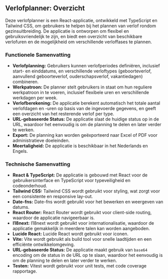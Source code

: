 ## Verlofplanner: Overzicht

Deze verlofplanner is een React-applicatie, ontwikkeld met TypeScript en Tailwind CSS, om gebruikers te helpen bij het plannen van verlof rondom gezinsuitbreiding. De applicatie is ontworpen om flexibel en gebruiksvriendelijk te zijn, en biedt een overzicht van beschikbare verlofuren en de mogelijkheid om verschillende verloffases te plannen.

### Functionele Samenvatting

*   **Verlofplanning:** Gebruikers kunnen verlofperiodes definiëren, inclusief start- en einddatums, en verschillende verloftypes (geboorteverlof, aanvullend geboorteverlof, ouderschapsverlof, vakantiedagen) combineren.
*   **Werkpatroon:** De planner stelt gebruikers in staat om hun reguliere werkpatroon in te voeren, inclusief flexibele uren en verschillende werkdagen per week.
*   **Verlofberekening:** De applicatie berekent automatisch het totale aantal verlofdagen en -uren op basis van de ingevoerde gegevens, en geeft een overzicht van het resterende verlof per type.
*   **URL-gebaseerde Status:** De applicatie slaat de huidige status op in de URL, waardoor het eenvoudig is om de planning te delen en later verder te werken.
*   **Export:** De planning kan worden geëxporteerd naar Excel of PDF voor administratieve doeleinden.
*   **Meertaligheid:** De applicatie is beschikbaar in het Nederlands en Engels.

### Technische Samenvatting

*   **React & TypeScript:** De applicatie is gebouwd met React voor de gebruikersinterface en TypeScript voor typeveiligheid en codeonderhoud.
*   **Tailwind CSS:** Tailwind CSS wordt gebruikt voor styling, wat zorgt voor een consistente en responsive lay-out.
*   **Date-fns:** Date-fns wordt gebruikt voor het bewerken en weergeven van datums.
*   **React Router:** React Router wordt gebruikt voor client-side routing, waardoor de applicatie navigeerbaar is.
*   **I18next:** I18next wordt gebruikt voor internationalisatie, waardoor de applicatie gemakkelijk in meerdere talen kan worden aangeboden.
*   **Lucide React:** Lucide React wordt gebruikt voor iconen.
*   **Vite:** Vite wordt gebruikt als build tool voor snelle laadtijden en een efficiënte ontwikkelomgeving.
*   **URL-gebaseerde Status:** De applicatie maakt gebruik van `base64` encoding om de status in de URL op te slaan, waardoor het eenvoudig is om de planning te delen en later verder te werken.
*   **Testen:** Vitest wordt gebruikt voor unit tests, met code coverage rapportage.
